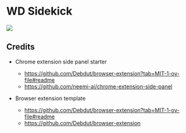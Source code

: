 # WD Sidekick


![](blank.gif)


## Credits

- Chrome extension side panel starter
  - https://github.com/Debdut/browser-extension?tab=MIT-1-ov-file#readme
  - https://github.com/neemi-ai/chrome-extension-side-panel

- Browser extension template
  - https://github.com/Debdut/browser-extension?tab=MIT-1-ov-file#readme
  - https://github.com/Debdut/browser-extension

